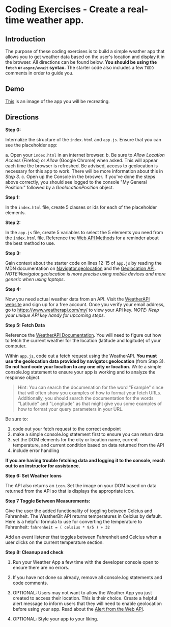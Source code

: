 # Coding Exercises - Create a real-time weather app.

## Introduction

The purpose of these coding exercises is to build a simple weather app that allows you to get weather data based on the user's location and display it in the browser. All directions can be found below. **You should be using the `fetch` or `async/await` syntax.** The starter code also includes a few `TODO` comments in order to guide you.

## Demo
[This](https://thuyanduong.github.io/weather-app/) is an image of the app you will be recreating. 

## Directions

**Step 0:**

Internalize the structure of the `index.html` and `app.js`. Ensure that you can see the placeholder app:

  a. Open your `index.html` in an internet browser.
  b. Be sure to _Allow Location Access_ (Firefox) or _Allow_ (Google Chrome) when asked. This will appear each time the browser is refreshed. Be advised, access to geolocation is necessary for this app to work. There will be more information about this in _Step 3_.
  c. Open up the Console in the broswer. If you've done the steps above correctly, you should see logged to the console "My General Position:" followed by a _GeolocationPosition_ object.

**Step 1:**

In the `index.html` file, create 5 classes or ids for each of the placeholder elements.

**Step 2:**

In the `app.js` file, create 5 variables to select the 5 elements you need from the `index.html` file. Reference the [Web API Methods](https://developer.mozilla.org/en-US/docs/Web/API/Document) for a reminder about the best method to use.

**Step 3:**

Gain context about the starter code on lines 12-15 of `app.js` by reading the MDN documentation on [Navigator.geolocation](https://developer.mozilla.org/en-US/docs/Web/API/Navigator/geolocation) and the [Geolocation API](https://developer.mozilla.org/en-US/docs/Web/API/Geolocation_API/Using_the_Geolocation_API). _NOTE:Navigator.geolocation is more precise using mobile devices and more generic when using laptops_.

**Step 4:**

Now you need actual weather data from an API. Visit the [WeatherAPI website](https://www.weatherapi.com/) and sign up for a free account. Once you verify your email address, go to https://www.weatherapi.com/my/ to view your API key. _NOTE: Keep your unique API key handy for upcoming steps._

**Step 5: Fetch Data**

Reference the [WeatherAPI Documentation](https://www.weatherapi.com/docs/). You will need to figure out how to fetch the current weather for the location (latitude and logitude) of your computer. 

Within `app.js`, code out a fetch request using the WeatherAPI. **You must use the geolocation data provided by navigator.geolocation** (from Step 3). **Do not hard code your location to any one city or location.** Write a simple console.log statement to ensure your app is working and to analyze the response object.

> Hint: You can search the documenation for the word "Example" since that will often show you examples of how to format your fetch URLs. Additionally, you should search the documentation for the words "Latitude" and "Longitude" as that might give you some examples of how to format your query parameters in your URL.

Be sure to:

1. code out your fetch request to the correct endpoint
2. make a simple console.log statement first to ensure you can return data
3. set the DOM elements for the city or location name, current temperature, and current condition based on data returned from the API
4. include error handling

**If you are having trouble fetching data and logging it to the console, reach out to an instructor for assistance.**

**Step 6: Set Weather Icons**

The API also returns an `icon`. Set the image on your DOM based on data returned from the API so that is displays the appropriate icon. 

**Step 7 Toggle Between Measurements:**

Give the user the added functionality of toggling between Celcius and Fahrenheit.
The WeatherBit API returns temperatures in Celcius by default.
Here is a helpful formula to use for converting the temperature to Fahrenheit:
`fahrenheit = ( celsius * 9/5 ) + 32`

Add an event listener that toggles between Fahrenheit and Celcius when a user clicks on the current temperature section.

**Step 8: Cleanup and check**

1. Run your Weather App a few time with the developer console open to ensure there are no errors.
2. If you have not done so already, remove all console.log statements and code comments.

3. OPTIONAL: Users may not want to allow the Weather App you just created to access their location. This is their choice. Create a helpful alert message to inform users that they will need to enable geolocation before using your app. Read about the [Alert from the Web API](https://developer.mozilla.org/en-US/docs/Web/API/Window/alert).

4. OPTIONAL: Style your app to your liking.

